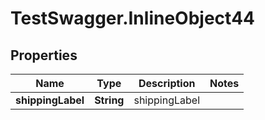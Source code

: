 # TestSwagger.InlineObject44

## Properties

Name | Type | Description | Notes
------------ | ------------- | ------------- | -------------
**shippingLabel** | **String** | shippingLabel | 


